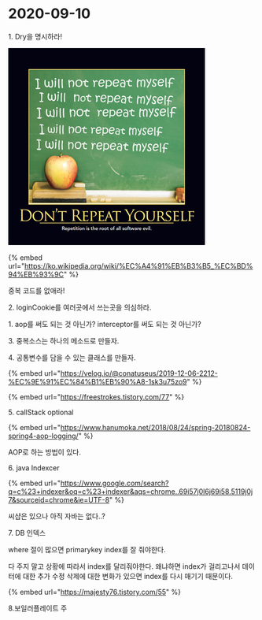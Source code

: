 # 2020-09-10

&#x20;1\. Dry을 명시하라!

![](<../../../../.gitbook/assets/image (2) (1).png>)

{% embed url="https://ko.wikipedia.org/wiki/%EC%A4%91%EB%B3%B5_%EC%BD%94%EB%93%9C" %}

중복 코드를 없애라!



2\. loginCookie를 여러곳에서 쓰는곳을 의심하라.

&#x20;     1\. aop를 써도 되는 것 아닌가? interceptor를 써도 되는 것 아닌가?

3\. 중복소스는 하나의 메소드로 만들자.

4\. 공통변수를 담을 수 있는 클래스를 만들자.

{% embed url="https://velog.io/@conatuseus/2019-12-06-2212-%EC%9E%91%EC%84%B1%EB%90%A8-1sk3u75zo9" %}

{% embed url="https://freestrokes.tistory.com/77" %}



5\. callStack optional

{% embed url="https://www.hanumoka.net/2018/08/24/spring-20180824-spring4-aop-logging/" %}

AOP로 하는 방법이 있다.



6\. java Indexcer

{% embed url="https://www.google.com/search?q=c%23+indexer&oq=c%23+indexer&aqs=chrome..69i57j0l6j69i58.5119j0j7&sourceid=chrome&ie=UTF-8" %}

씨샵은 있으나 아직 자바는 없다..?

7\. DB 인덱스

&#x20; where 절이 많으면 primarykey index를 잘 줘야한다.

&#x20; 다 주지 말고 상황에 따라서 index를 달리줘야한다. 왜냐하면 index가 걸리고나서 데이터에 대한 추가 수정 삭제에 대한 변화가 있으면 index를 다시 매기기 때문이다.

{% embed url="https://majesty76.tistory.com/55" %}



8.보일러플레이트 주
